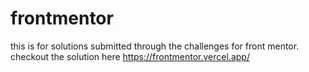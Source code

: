 # frontmentor
this is for solutions submitted through the challenges for front mentor. checkout the solution here https://frontmentor.vercel.app/
